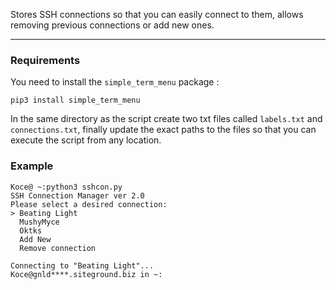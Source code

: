 Stores SSH connections so that you can easily connect to them, allows removing previous connections or add new ones.

---
### Requirements
You need to install the `simple_term_menu` package :
```
pip3 install simple_term_menu
```
In the same directory as the script create two txt files called `labels.txt` and `connections.txt`, finally update the exact paths to the files so that you can execute the script from any location.

### Example

```
Koce@ ~:python3 sshcon.py
SSH Connection Manager ver 2.0
Please select a desired connection:
> Beating Light
  MushyMyce
  Oktks
  Add New
  Remove connection
  
Connecting to "Beating Light"...
Koce@gnld****.siteground.biz in ~:
```
